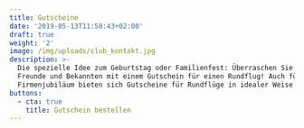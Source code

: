 ```yaml
---
title: Gutscheine
date: '2019-05-13T11:58:43+02:00'
draft: true
weight: '2'
image: /img/uploads/club_kontakt.jpg
description: >-
  Die spezielle Idee zum Geburtstag oder Familienfest: Überraschen Sie Ihre
  Freunde und Bekannten mit einem Gutschein für einen Rundflug! Auch für ein
  Firmenjubiläum bieten sich Gutscheine für Rundflüge in idealer Weise an.
buttons:
  - cta: true
    title: Gutschein bestellen
---
```



